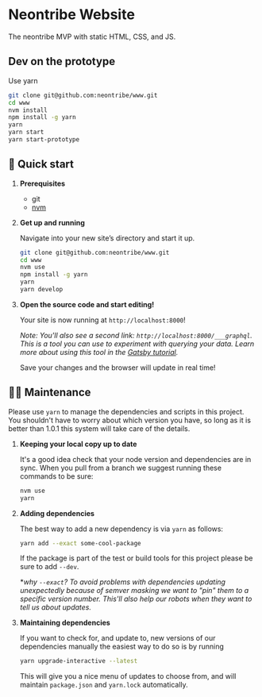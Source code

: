 # Neontribe Website

The neontribe MVP with static HTML, CSS, and JS.

## Dev on the prototype

Use yarn
```bash
git clone git@github.com:neontribe/www.git
cd www
nvm install
npm install -g yarn
yarn
yarn start
yarn start-prototype
```

## 🚀 Quick start
1.  **Prerequisites**

    * git
    * [nvm](https://github.com/creationix/nvm)

1.  **Get up and running**

    Navigate into your new site’s directory and start it up.

    ```sh
    git clone git@github.com:neontribe/www.git
    cd www
    nvm use
    npm install -g yarn
    yarn
    yarn develop
    ```

1.  **Open the source code and start editing!**

    Your site is now running at `http://localhost:8000`!

    *Note: You'll also see a second link: `http://localhost:8000/___graphql`. This is a tool you can use to experiment with querying your data. Learn more about using this tool in the [Gatsby tutorial](https://www.gatsbyjs.org/tutorial/part-five/#introducing-graphiql).*

    Save your changes and the browser will update in real time!

## 👷‍♀️ Maintenance

Please use `yarn` to manage the dependencies and scripts in this project. You shouldn't have to worry about which version you have, so long as it is better than 1.0.1 this system will take care of the details.

1. **Keeping your local copy up to date**

    It's a good idea check that your node version and dependencies are in sync. When you pull from a branch we suggest running these commands to be sure:

    ```sh
    nvm use
    yarn
    ```

1. **Adding dependencies**

    The best way to add a new dependency is via `yarn` as follows:

    ```sh
    yarn add --exact some-cool-package
    ```

    If the package is part of the test or build tools for this project please be sure to add `--dev`.

    **why `--exact`? To avoid problems with dependencies updating unexpectedly because of semver masking we want to "pin" them to a specific version number. This'll also help our robots when they want to tell us about updates.*

1. **Maintaining dependencies**

    If you want to check for, and update to, new versions of our dependencies manually the easiest way to do so is by running

    ```sh
    yarn upgrade-interactive --latest
    ```
    This will give you a nice menu of updates to choose from, and will maintain `package.json` and `yarn.lock` automatically.



